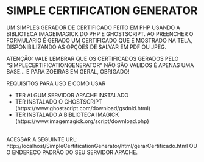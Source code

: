 # SIMPLE CERTIFICATION GENERATOR
UM SIMPLES GERADOR DE CERTIFICADO FEITO EM PHP USANDO A BIBLIOTECA IMAGEIMAGICK DO PHP E GHOSTSCRIPT. AO PREENCHER O FORMULARIO É GERADO UM CERTIFICADO QUE É MOSTRADO NA TELA, DISPONIBILIZANDO AS OPÇÕES DE SALVAR EM PDF OU JPEG.

ATENÇÃO: VALE LEMBRAR QUE OS CERTIFICADOS GERADOS PELO "SIMPLECERTIFICATIONGENERATOR" NÃO SÃO VALIDOS É APENAS UMA BASE... E PARA ZOEIRAS EM GERAL, OBRIGADO!

REQUISITOS PARA USO E COMO USAR

<ul>
<li>TER ALGUM SERVIDOR APACHE INSTALADO</li>
<li>TER INSTALADO O GHOSTSCRIPT (https://www.ghostscript.com/download/gsdnld.html)</li>
<li>TER INSTALADO A BIBLIOTECA IMAGICK (https://www.imagemagick.org/script/download.php)</li>
</ul> <br />
ACESSAR A SEGUINTE URL: http://localhost/SimpleCertificationGenerator/html/gerarCertificado.html OU O ENDEREÇO PADRÃO DO SEU SERVIDOR APACHE.
